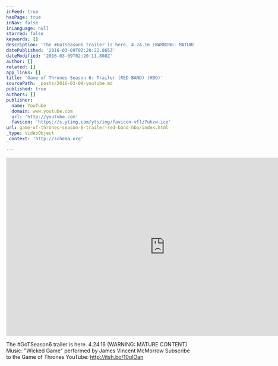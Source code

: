 ```yaml
---
inFeed: true
hasPage: true
inNav: false
inLanguage: null
starred: false
keywords: []
description: 'The #GoTSeason6 trailer is here. 4.24.16 (WARNING: MATURE CONTENT) Music: “Wicked Game” performed by James Vincent McMorrow Subscribe to the Game of Thrones YouTube: http://itsh.bo/10qIOan'
datePublished: '2016-03-09T02:20:22.865Z'
dateModified: '2016-03-09T02:20:11.808Z'
author: []
related: []
app_links: []
title: 'Game of Thrones Season 6: Trailer (RED BAND) (HBO)'
sourcePath: _posts/2016-03-08-youtube.md
published: true
authors: []
publisher:
  name: YouTube
  domain: www.youtube.com
  url: 'http://youtube.com'
  favicon: 'https://s.ytimg.com/yts/img/favicon-vflz7uhzw.ico'
url: game-of-thrones-season-6-trailer-red-band-hbo/index.html
_type: VideoObject
_context: 'http://schema.org'

---
```

<iframe src="https://cdn.embedly.com/widgets/media.html?url=https%3A%2F%2Fwww.youtube.com%2Fwatch%3Fv%3DCuH3tJPiP-U%26feature%3Dyoutu.be&amp;src=http%3A%2F%2Fwww.youtube.com%2Fembed%2FCuH3tJPiP-U&amp;type=text%2Fhtml&amp;key=b7d04c9b404c499eba89ee7072e1c4f7&amp;schema=youtube" width="854" height="480" scrolling="no" frameborder="0" allowfullscreen="allowfullscreen" style=""></iframe>

The \#GoTSeason6 trailer is here. 4.24.16 (WARNING: MATURE CONTENT) Music: "Wicked Game" performed by James Vincent McMorrow Subscribe to the Game of Thrones YouTube: http://itsh.bo/10qIOan